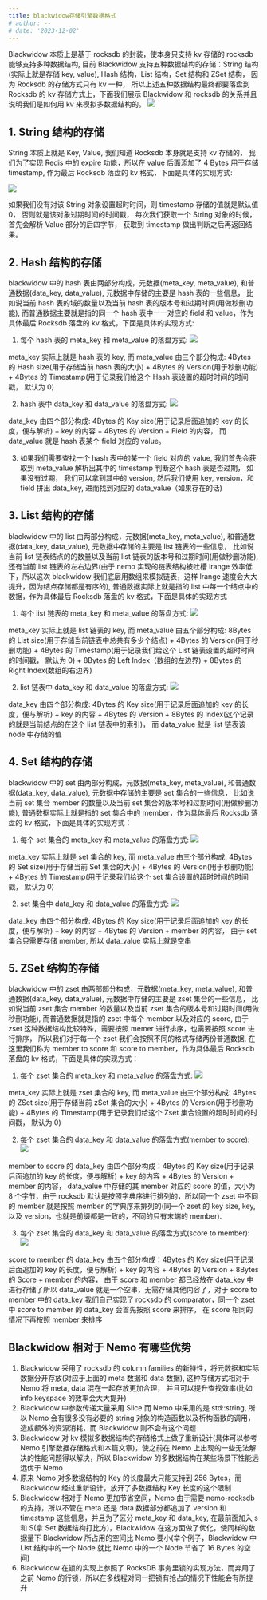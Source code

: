 ```yaml
---
title: blackwidow存储引擎数据格式
# author: --
# date: '2023-12-02'
---
```


Blackwidow 本质上是基于 rocksdb 的封装，使本身只支持 kv 存储的 rocksdb 能够支持多种数据结构, 目前 Blackwidow 支持五种数据结构的存储：String 结构(实际上就是存储 key, value), Hash 结构，List 结构，Set 结构和 ZSet 结构， 因为 Rocksdb 的存储方式只有 kv 一种， 所以上述五种数据结构最终都要落盘到 Rocksdb 的 kv 存储方式上，下面我们展示 Blackwidow 和 rocksdb 的关系并且说明我们是如何用 kv 来模拟多数据结构的。 ![](https://camo.githubusercontent.com/331c73e57e3c93ce0eb4661c0fbca74e1881b79af43e0237807c650c760a4fab/68747470733a2f2f692e696d6775722e636f6d2f6e71656c6975762e706e67)

## 1. String 结构的存储

String 本质上就是 Key, Value, 我们知道 Rocksdb 本身就是支持 kv 存储的， 我们为了实现 Redis 中的 expire 功能，所以在 value 后面添加了 4 Bytes 用于存储 timestamp, 作为最后 Rocksdb 落盘的 kv 格式，下面是具体的实现方式:

![](https://camo.githubusercontent.com/24ea0bc73f9b3ca36e92e18415dae3f8d0da2be3f8760b745e8cd33f1b28e216/68747470733a2f2f692e696d6775722e636f6d2f4b6e41373037612e706e67)

如果我们没有对该 String 对象设置超时时间，则 timestamp 存储的值就是默认值 0， 否则就是该对象过期时间的时间戳， 每次我们获取一个 String 对象的时候， 首先会解析 Value 部分的后四字节， 获取到 timestamp 做出判断之后再返回结果。

## 2. Hash 结构的存储

blackwidow 中的 hash 表由两部分构成，元数据(meta_key, meta_value), 和普通数据(data_key, data_value), 元数据中存储的主要是 hash 表的一些信息， 比如说当前 hash 表的域的数量以及当前 hash 表的版本号和过期时间(用做秒删功能), 而普通数据主要就是指的同一个 hash 表中一一对应的 field 和 value，作为具体最后 Rocksdb 落盘的 kv 格式，下面是具体的实现方式:

1.  每个 hash 表的 meta_key 和 meta_value 的落盘方式: ![](https://camo.githubusercontent.com/b77cc4f678067be6a8b1198baa566b10cc2c938a4635f4ec6234d9d38d5c2e65/68747470733a2f2f692e696d6775722e636f6d2f594c50343872672e706e67)

meta_key 实际上就是 hash 表的 key, 而 meta_value 由三个部分构成: 4Bytes 的 Hash size(用于存储当前 hash 表的大小) + 4Bytes 的 Version(用于秒删功能) + 4Bytes 的 Timestamp(用于记录我们给这个 Hash 表设置的超时时间的时间戳， 默认为 0)

2.  hash 表中 data_key 和 data_value 的落盘方式: ![](https://camo.githubusercontent.com/cafbc8c87956df45017a94963c3a0f539ca9c0a14f8eacfbeb2cc007740ed2f4/68747470733a2f2f692e696d6775722e636f6d2f706869427371642e706e67)

data_key 由四个部分构成: 4Bytes 的 Key size(用于记录后面追加的 key 的长度，便与解析) + key 的内容 + 4Bytes 的 Version + Field 的内容， 而 data_value 就是 hash 表某个 field 对应的 value。

3.  如果我们需要查找一个 hash 表中的某一个 field 对应的 value, 我们首先会获取到 meta_value 解析出其中的 timestamp 判断这个 hash 表是否过期， 如果没有过期， 我们可以拿到其中的 version, 然后我们使用 key, version，和 field 拼出 data_key, 进而找到对应的 data_value（如果存在的话)

## 3. List 结构的存储

blackwidow 中的 list 由两部分构成，元数据(meta_key, meta_value), 和普通数据(data_key, data_value), 元数据中存储的主要是 list 链表的一些信息， 比如说当前 list 链表结点的的数量以及当前 list 链表的版本号和过期时间(用做秒删功能), 还有当前 list 链表的左右边界(由于 nemo 实现的链表结构被吐槽 lrange 效率低下，所以这次 blackwidow 我们底层用数组来模拟链表，这样 lrange 速度会大大提升，因为结点存储都是有序的), 普通数据实际上就是指的 list 中每一个结点中的数据，作为具体最后 Rocksdb 落盘的 kv 格式，下面是具体的实现方式

1.  每个 list 链表的 meta_key 和 meta_value 的落盘方式: ![](https://camo.githubusercontent.com/6ab6eedc64e22d524e216867772a3a3f0a7f1909d7b3b939bb6b46d150df42a3/68747470733a2f2f692e696d6775722e636f6d2f303833536a49632e706e67)

meta_key 实际上就是 list 链表的 key, 而 meta_value 由五个部分构成: 8Bytes 的 List size(用于存储当前链表中总共有多少个结点) + 4Bytes 的 Version(用于秒删功能) + 4Bytes 的 Timestamp(用于记录我们给这个 List 链表设置的超时时间的时间戳， 默认为 0) + 8Bytes 的 Left Index（数组的左边界) + 8Bytes 的 Right Index(数组的右边界)

2.  list 链表中 data_key 和 data_value 的落盘方式: ![](https://camo.githubusercontent.com/e39c47b452e1eb53b098644a81d284f162d309231dcc0980f49fc33079c95e96/68747470733a2f2f692e696d6775722e636f6d2f4642426e366b642e706e67)

data_key 由四个部分构成: 4Bytes 的 Key size(用于记录后面追加的 key 的长度，便与解析) + key 的内容 + 4Bytes 的 Version + 8Bytes 的 Index(这个记录的就是当前结点的在这个 list 链表中的索引)， 而 data_value 就是 list 链表该 node 中存储的值

## 4. Set 结构的存储

blackwidow 中的 set 由两部分构成，元数据(meta_key, meta_value), 和普通数据(data_key, data_value), 元数据中存储的主要是 set 集合的一些信息， 比如说当前 set 集合 member 的数量以及当前 set 集合的版本号和过期时间(用做秒删功能), 普通数据实际上就是指的 set 集合中的 member，作为具体最后 Rocksdb 落盘的 kv 格式，下面是具体的实现方式：

1.  每个 set 集合的 meta_key 和 meta_value 的落盘方式: ![](https://camo.githubusercontent.com/2ba8bc8d101143aa1df9e148de7914718dee68ae5aad709dfd145014432fc9fe/68747470733a2f2f692e696d6775722e636f6d2f6251655676536a2e706e67)

meta_key 实际上就是 set 集合的 key, 而 meta_value 由三个部分构成: 4Bytes 的 Set size(用于存储当前 Set 集合的大小) + 4Bytes 的 Version(用于秒删功能) + 4Bytes 的 Timestamp(用于记录我们给这个 set 集合设置的超时时间的时间戳， 默认为 0)

2.  set 集合中 data_key 和 data_value 的落盘方式: ![](https://camo.githubusercontent.com/f51fea5da2f158cb3307736964e651b9ce346fa93ea43abaafe5568d92f64b80/68747470733a2f2f692e696d6775722e636f6d2f6432637471506f2e706e67)

data_key 由四个部分构成: 4Bytes 的 Key size(用于记录后面追加的 key 的长度，便与解析) + key 的内容 + 4Bytes 的 Version + member 的内容， 由于 set 集合只需要存储 member, 所以 data_value 实际上就是空串

## 5. ZSet 结构的存储

blackwidow 中的 zset 由两部部分构成，元数据(meta_key, meta_value), 和普通数据(data_key, data_value), 元数据中存储的主要是 zset 集合的一些信息， 比如说当前 zset 集合 member 的数量以及当前 zset 集合的版本号和过期时间(用做秒删功能), 而普通数据就是指的 zset 中每个 member 以及对应的 score, 由于 zset 这种数据结构比较特殊，需要按照 memer 进行排序，也需要按照 score 进行排序， 所以我们对于每一个 zset 我们会按照不同的格式存储两份普通数据, 在这里我们称为 member to score 和 score to member，作为具体最后 Rocksdb 落盘的 kv 格式，下面是具体的实现方式：

1.  每个 zset 集合的 meta_key 和 meta_value 的落盘方式: ![](https://camo.githubusercontent.com/ef672f1a699febc2c0a941b4b1044e52e88829a491e66770b9e04d44b1da01d6/68747470733a2f2f692e696d6775722e636f6d2f52685a384b4d772e706e67)

meta_key 实际上就是 zset 集合的 key, 而 meta_value 由三个部分构成: 4Bytes 的 ZSet size(用于存储当前 zSet 集合的大小) + 4Bytes 的 Version(用于秒删功能) + 4Bytes 的 Timestamp(用于记录我们给这个 Zset 集合设置的超时时间的时间戳， 默认为 0)

2.  每个 zset 集合的 data_key 和 data_value 的落盘方式(member to score): ![](https://camo.githubusercontent.com/72f31e9af4e24f9cc224eec299904e514543a28360f6632b86ee48303cdea1f0/68747470733a2f2f692e696d6775722e636f6d2f4338354261355a2e706e67)

member to socre 的 data_key 由四个部分构成：4Bytes 的 Key size(用于记录后面追加的 key 的长度，便与解析) + key 的内容 + 4Bytes 的 Version + member 的内容， data_value 中存储的其 member 对应的 score 的值，大小为 8 个字节，由于 rocksdb 默认是按照字典序进行排列的，所以同一个 zset 中不同的 member 就是按照 member 的字典序来排列的(同一个 zset 的 key size, key, 以及 version，也就是前缀都是一致的，不同的只有末端的 member).

3.  每个 zset 集合的 data_key 和 data_value 的落盘方式(score to member): ![](https://camo.githubusercontent.com/e6722072aa2fc2043c9b0a4e40fcca103e7244dcb28a7f6f949459b7f1b01eec/68747470733a2f2f692e696d6775722e636f6d2f5156395848456b2e706e67)

score to member 的 data_key 由五个部分构成：4Bytes 的 Key size(用于记录后面追加的 key 的长度，便与解析) + key 的内容 + 4Bytes 的 Version + 8Bytes 的 Score + member 的内容， 由于 score 和 member 都已经放在 data_key 中进行存储了所以 data_value 就是一个空串，无需存储其他内容了，对于 score to member 中的 data_key 我们自己实现了 rocksdb 的 comparator，同一个 zset 中 score to member 的 data_key 会首先按照 score 来排序， 在 score 相同的情况下再按照 member 来排序

## Blackwidow 相对于 Nemo 有哪些优势

1.  Blackwidow 采用了 rocksdb 的 column families 的新特性，将元数据和实际数据分开存放(对应于上面的 meta 数据和 data 数据), 这种存储方式相对于 Nemo 将 meta, data 混在一起存放更加合理， 并且可以提升查找效率(比如 info keyspace 的效率会大大提升)
2.  Blackwidow 中参数传递大量采用 Slice 而 Nemo 中采用的是 std::string, 所以 Nemo 会有很多没有必要的 string 对象的构造函数以及析构函数的调用，造成额外的资源消耗，而 Blackwidow 则不会有这个问题
3.  Blackwidow 对 kv 模拟多数据结构的存储格式上做了重新设计(具体可以参考 Nemo 引擎数据存储格式和本篇文章)，使之前在 Nemo 上出现的一些无法解决的性能问题得以解决，所以 Blackwidow 的多数据结构在某些场景下性能远远优于 Nemo
4.  原来 Nemo 对多数据结构的 Key 的长度最大只能支持到 256 Bytes，而 Blackwidow 经过重新设计，放开了多数据结构 Key 长度的这个限制
5.  Blackwidow 相对于 Nemo 更加节省空间，Nemo 由于需要 nemo-rocksdb 的支持，所以不管在 meta 还是 data 数据部分都追加了 version 和 timestamp 这些信息，并且为了区分 meta_key 和 data_key, 在最前面加入 s 和 S(拿 Set 数据结构打比方)，Blackwidow 在这方面做了优化，使同样的数据量下 Blackwidow 所占用的空间比 Nemo 要小(举个例子，Blackwidow 中 List 结构中的一个 Node 就比 Nemo 中的一个 Node 节省了 16 Bytes 的空间)
6.  Blackwidow 在锁的实现上参照了 RocksDB 事务里锁的实现方法，而弃用了之前 Nemo 的行锁，所以在多线程对同一把锁有抢占的情况下性能会有所提升

